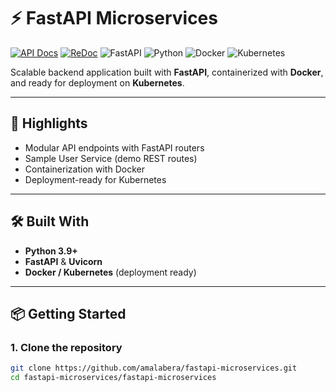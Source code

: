 # ⚡ FastAPI Microservices


[![API Docs](https://img.shields.io/badge/API%20Docs-Swagger-009688?style=for-the-badge&logo=fastapi&logoColor=white)](http://127.0.0.1:8000/docs)
[![ReDoc](https://img.shields.io/badge/API%20Docs-ReDoc-FF2D20?style=for-the-badge&logo=readthedocs&logoColor=white)](http://127.0.0.1:8000/redoc)
![FastAPI](https://img.shields.io/badge/FastAPI-0.100+-009688?style=for-the-badge&logo=fastapi&logoColor=white)
![Python](https://img.shields.io/badge/Python-3.9+-3776AB?style=for-the-badge&logo=python&logoColor=white)
![Docker](https://img.shields.io/badge/Docker-Ready-2496ED?style=for-the-badge&logo=docker&logoColor=white)
![Kubernetes](https://img.shields.io/badge/Kubernetes-Deployment-326CE5?style=for-the-badge&logo=kubernetes&logoColor=white)

Scalable backend application built with **FastAPI**, containerized with **Docker**, and ready for deployment on **Kubernetes**.  

---

## 🔑 Highlights
- Modular API endpoints with FastAPI routers
- Sample User Service (demo REST routes)
- Containerization with Docker
- Deployment-ready for Kubernetes

---

## 🛠️ Built With
- **Python 3.9+**
- **FastAPI** & **Uvicorn**
- **Docker / Kubernetes** (deployment ready)

---

## 📦 Getting Started

### 1. Clone the repository
```bash
git clone https://github.com/amalabera/fastapi-microservices.git
cd fastapi-microservices/fastapi-microservices
